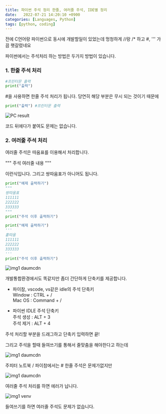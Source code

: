 ```yaml
---
title: 파이썬 주석 정리 한줄, 여러줄 주석, IDE별 정리
date:   2022-07-21 14:20:10 +0900
categories: [Languages, Python]
tags: [python, coding]
---
```


전에 C언어랑 파이썬으로 동시에 개발할일이 있었는데 멍청하게 //랑 /* 하고 #, ''' 가끔 햇갈렸네요

파이썬에서는 주석처리 하는 방법은 두가지 방법이 있습니다.

### 1. 한줄 주석 처리
```py
#프린터문 출력
print("출력")
```
#을 사용하면 한줄 주석 처리가 됩니다. 당연히 해당 부분은 무시 되는 것이기 때문에

```py
print("출력") #프린터문 출력
```

![PC result](https://user-images.githubusercontent.com/85277660/210799415-ba8dbdea-039c-435e-a617-437502368b0e.png)

코드 뒤에다가 붙여도 문제는 없습니다.


### 2. 여러줄 주석 처리
여러줄 주석은 따움표를 이용해서 처리합니다.

 
"""
주석 여러줄 내용
"""

이런식입니다. 그리고 쌍따움표가 아니어도 됩니다.

```py
print("예제 출력하기")
"""
쌍따움표
111111
222222
333333
"""
print("주석 이후 출력하기")

print("예제 출력하기")
'''
홑따움
111111
222222
333333
'''
print("주석 이후 출력하기")
```

![img1 daumcdn](https://user-images.githubusercontent.com/85277660/210799640-426674b8-bbf1-4b1c-be0b-11c1de722b83.png)


개발통합환경에서도 똑같지만 좀더 간단하게 단축키를 제공합니다.


* 파이참, vscode, vs같은 idle의 주석 단축키  
Window : CTRL + /  
Mac OS : Command + /
  
*  파이썬 IDLE 주석 단축키  
주석 생성 : ALT + 3  
주석 제거 : ALT + 4

주석 처리할 부분을 드래그하고 단축키 입력하면 끝!

그리고 주석을 할때 들여쓰기를 통해서 줄맞춤을 해야한다고 하는데

![img1 daumcdn](https://user-images.githubusercontent.com/85277660/210799679-4e804125-ff0c-465a-92c8-ec3d6431fa6b.png)

주피터 노트북 / 파이참에서는 # 한줄 주석은 문제가없지만

![img1 daumcdn](https://user-images.githubusercontent.com/85277660/210799705-f5bdd257-c2df-439a-97d0-48b938591436.png)

여러줄 주석 처리를 하면 에러가 납니다.

![img1 venv](https://user-images.githubusercontent.com/85277660/210799741-270191b5-be58-44c2-a33c-294ce61db5eb.png)

들여쓰기를 하면 여러줄 주석도 문제가 없습니다.